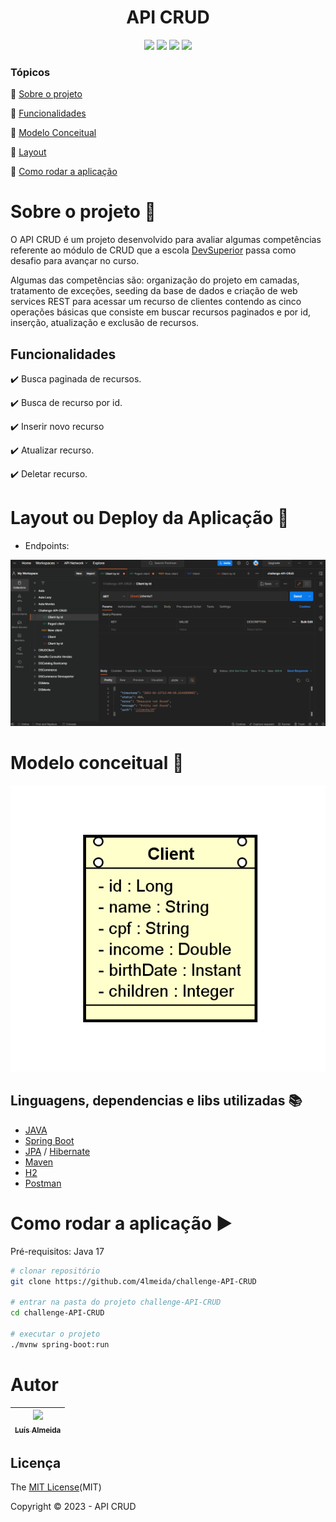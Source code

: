 <h1 align="center"> API CRUD </h1>
<p align="center">
  <img src="https://img.shields.io/static/v1?label=spring&message=framework&color=blue&style=for-the-badge&logo=SPRING"/>
  <img src="https://img.shields.io/static/v1?label=Postman&message=API management&color=blue&style=for-the-badge&logo=postman"/>
  <img src="https://img.shields.io/static/v1?label=Apache&message=Dependency manager&color=blue&style=for-the-badge&logo=apache"/>
  <img src="http://img.shields.io/static/v1?label=License&message=MIT&color=green&style=for-the-badge"/>
</p>  

### Tópicos 

:small_blue_diamond: [Sobre o projeto](#Sobre-o-projeto-open_file_folder)

:small_blue_diamond: [Funcionalidades](#Funcionalidades)

:small_blue_diamond: [Modelo Conceitual](#Modelo-conceitual-page_with_curl)

:small_blue_diamond: [Layout](#Layoutou-Deploy--da-Aplicação-mag_right)

:small_blue_diamond: [Como rodar a aplicação](#como-rodar-a-aplicação-arrow_forward)

# Sobre o projeto :open_file_folder:

O API CRUD é um projeto desenvolvido para avaliar algumas competências referente ao módulo de CRUD que a escola [DevSuperior](https://devsuperior.com.br/cursos) passa como desafio para avançar no curso.

<p>
Algumas das competências são: organização do projeto em camadas, tratamento de exceções, seeding da base de dados e criação de web services REST para acessar um recurso de clientes contendo as cinco operações básicas que consiste em buscar recursos paginados e por id, inserção, atualização e exclusão de recursos.
</p>

## Funcionalidades

:heavy_check_mark: Busca paginada de recursos.

:heavy_check_mark: Busca de recurso por id.  

:heavy_check_mark: Inserir novo recurso

:heavy_check_mark: Atualizar recurso. 

:heavy_check_mark: Deletar recurso. 

# Layout ou Deploy da Aplicação :mag_right:

- Endpoints:

![](https://github.com/4lmeida/challenge-API-CRUD/blob/main/src/assets/api-crud.gif)

# Modelo conceitual :page_with_curl:
![Modelo Conceitual](https://github.com/4lmeida/challenge-API-CRUD/blob/main/src/assets/diagramaClient.png)

## Linguagens, dependencias e libs utilizadas :books:
- [JAVA](https://www.java.com/pt-BR/)
- [Spring Boot](https://spring.io/projects/spring-boot)
- [JPA](https://spring.io/projects/spring-data-jpa) / [Hibernate](https://hibernate.org/)
- [Maven](https://maven.apache.org/)
- [H2](https://www.h2database.com/html/main.html)
- [Postman](https://www.postman.com/)

# Como rodar a aplicação :arrow_forward:

Pré-requisitos: Java 17

```bash
# clonar repositório
git clone https://github.com/4lmeida/challenge-API-CRUD

# entrar na pasta do projeto challenge-API-CRUD
cd challenge-API-CRUD

# executar o projeto
./mvnw spring-boot:run
```
# Autor

| [<img src="https://avatars.githubusercontent.com/u/93017964?v=4" width=115><br><sub>Luís Almeida</sub>](https://github.com/4lmeida) |
| :---: |

## Licença 

The [MIT License](https://github.com/4lmeida/challenge-API-CRUD/blob/main/LICENSE)(MIT)

Copyright :copyright: 2023 - API CRUD
